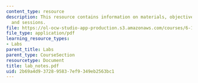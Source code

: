 ```yaml
---
content_type: resource
description: This resource contains information on materials, objectives, metal deformation
  and sessions.
file: https://ol-ocw-studio-app-production.s3.amazonaws.com/courses/6-163-strobe-project-laboratory-fall-2005/2b69a4d9372895837ef9349eb2563bc1_lab_notes.pdf
file_type: application/pdf
learning_resource_types:
- Labs
parent_title: Labs
parent_type: CourseSection
resourcetype: Document
title: lab_notes.pdf
uid: 2b69a4d9-3728-9583-7ef9-349eb2563bc1
---
```

